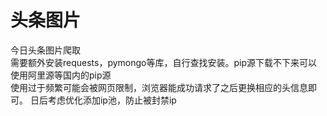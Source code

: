 # 头条图片
今日头条图片爬取<br/>
需要额外安装requests，pymongo等库，自行查找安装。pip源下载不下来可以使用阿里源等国内的pip源<br/>
使用过于频繁可能会被网页限制，浏览器能成功请求了之后更换相应的头信息即可。
日后考虑优化添加ip池，防止被封禁ip
